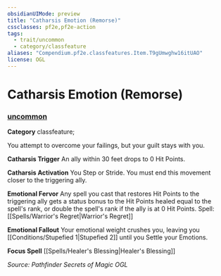 ```yaml
---
obsidianUIMode: preview
title: "Catharsis Emotion (Remorse)"
cssclasses: pf2e,pf2e-action
tags:
  - trait/uncommon
  - category/classfeature
aliases: "Compendium.pf2e.classfeatures.Item.T9gUmwghw16itUAO"
license: OGL
---
```

# Catharsis Emotion (Remorse)

### [uncommon](uncommon "Uncommon Rarity Trait")

**Category** classfeature; 




You attempt to overcome your failings, but your guilt stays with you.

**Catharsis Trigger** An ally within 30 feet drops to 0 Hit Points.

**Catharsis Activation** You Step or Stride. You must end this movement closer to the triggering ally.

**Emotional Fervor** Any spell you cast that restores Hit Points to the triggering ally gets a status bonus to the Hit Points healed equal to the spell's rank, or double the spell's rank if the ally is at 0 Hit Points. Spell: [[Spells/Warrior's Regret|Warrior's Regret]]

**Emotional Fallout** Your emotional weight crushes you, leaving you [[Conditions/Stupefied 1|Stupefied 2]] until you Settle your Emotions.

**Focus Spell** [[Spells/Healer's Blessing|Healer's Blessing]]

*Source: Pathfinder Secrets of Magic*
*OGL*